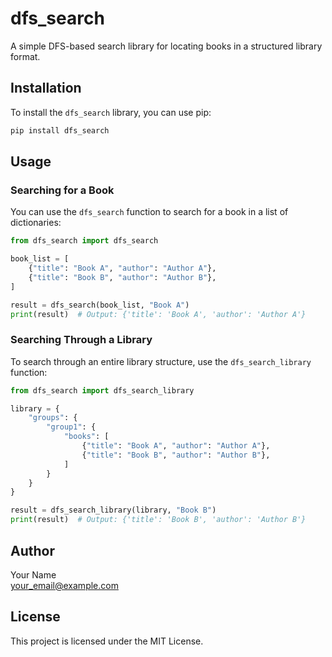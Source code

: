 # dfs_search

A simple DFS-based search library for locating books in a structured library format.

## Installation

To install the `dfs_search` library, you can use pip:

```bash
pip install dfs_search
```

## Usage

### Searching for a Book

You can use the `dfs_search` function to search for a book in a list of dictionaries:

```python
from dfs_search import dfs_search

book_list = [
    {"title": "Book A", "author": "Author A"},
    {"title": "Book B", "author": "Author B"},
]

result = dfs_search(book_list, "Book A")
print(result)  # Output: {'title': 'Book A', 'author': 'Author A'}
```

### Searching Through a Library

To search through an entire library structure, use the `dfs_search_library` function:

```python
from dfs_search import dfs_search_library

library = {
    "groups": {
        "group1": {
            "books": [
                {"title": "Book A", "author": "Author A"},
                {"title": "Book B", "author": "Author B"},
            ]
        }
    }
}

result = dfs_search_library(library, "Book B")
print(result)  # Output: {'title': 'Book B', 'author': 'Author B'}
```

## Author

Your Name  
your_email@example.com

## License

This project is licensed under the MIT License.
